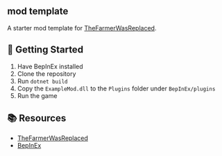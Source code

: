 ﻿## mod template

A starter mod template for [TheFarmerWasReplaced](https://store.steampowered.com/app/2060160/The_Farmer_Was_Replaced).

## 🚀 Getting Started
1. Have BepInEx installed
2. Clone the repository
3. Run `dotnet build`
4. Copy the `ExampleMod.dll` to the `Plugins` folder under `BepInEx/plugins`
5. Run the game

## 📚 Resources
- [TheFarmerWasReplaced](https://store.steampowered.com/app/2060160/The_Farmer_Was_Replaced)
- [BepInEx](https://github.com/BepInEx/BepInEx)
